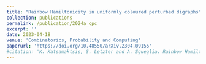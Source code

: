 ```yaml
---
title: "Rainbow Hamiltonicity in uniformly coloured perturbed digraphs"
collection: publications
permalink: /publication/2024a_cpc
excerpt: ''
date: 2023-04-18
venue: 'Combinatorics, Probability and Computing'
paperurl: 'https://doi.org/10.48550/arXiv.2304.09155'
#citation: 'K. Katsamaktsis, S. Letzter and A. Sgueglia. Rainbow Hamiltonicity in uniformly coloured perturbed digraphs. Combinatorics, Probability and Computing 33 (2024), 624–642.'
---
```


